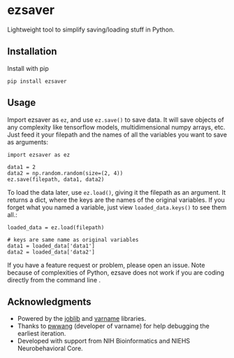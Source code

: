 # ezsaver
Lightweight tool to simplify saving/loading stuff in Python.

## Installation
Install with pip

    pip install ezsaver

## Usage
Import ezsaver as `ez`, and use `ez.save()` to save data. It will save objects of any complexity like tensorflow models, multidimensional numpy arrays, etc. Just feed it your filepath and the names of all the variables you want to save as arguments:

    import ezsaver as ez

    data1 = 2
    data2 = np.random.random(size=(2, 4))
    ez.save(filepath, data1, data2)

To load the data later, use `ez.load()`, giving it the filepath as an argument. It returns a dict, where the keys are the names of the original variables. If you forget what you named a variable, just view `loaded_data.keys()` to see them all.:

    loaded_data = ez.load(filepath)

    # keys are same name as original variables
    data1 = loaded_data['data1']
    data2 = loaded_data['data2']

If you have a feature request or problem, please open an issue. Note because of complexities of Python, ezsave does not work if you are coding directly from the command line .

## Acknowledgments
- Powered by the [joblib](https://github.com/joblib/joblib) and [varname](https://github.com/pwwang/python-varname) libraries.
- Thanks to [pwwang](https://github.com/pwwang) (developer of varname) for help debugging the earliest iteration.
- Developed with support from NIH Bioinformatics and NIEHS Neurobehavioral Core.
